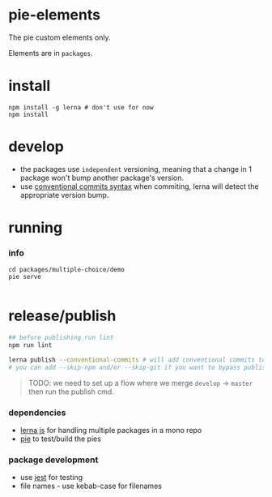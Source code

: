 # pie-elements

The pie custom elements only.

Elements are in `packages`.

# install

```shell
npm install -g lerna # don't use for now
npm install
```

# develop

* the packages use `independent` versioning, meaning that a change in 1 package won't bump another package's version.
* use [conventional commits syntax][ccs] when commiting, lerna will detect the appropriate version bump.

# running

### info
```shell
cd packages/multiple-choice/demo
pie serve
 
```

# release/publish

```bash
## before publishing run lint
npm run lint

lerna publish --conventional-commits # will add conventional commits to each packages CHANGELOG.md
# you can add --skip-npm and/or --skip-git if you want to bypass publishing to either.
```

> TODO: we need to set up a flow where we merge `develop` -> `master` then run the publish cmd.

### dependencies
* [lerna js][lerna] for handling multiple packages in a mono repo
* [pie][pie] to test/build the pies


### package development

* use [jest][jest] for testing
* file names - use kebab-case for filenames



[lerna]: https://lernajs.io/
[pie]: http://pie-framework.org
[ccs]: https://conventionalcommits.org/
[jest]: https://github.com/facebook/jest